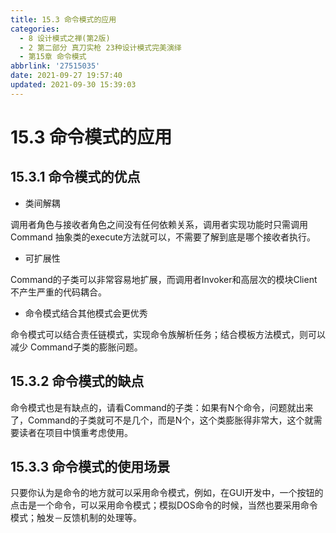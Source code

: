```yaml
---
title: 15.3 命令模式的应用
categories:
  - 8 设计模式之禅(第2版)
  - 2 第二部分 真刀实枪 23种设计模式完美演绎
  - 第15章 命令模式
abbrlink: '27515035'
date: 2021-09-27 19:57:40
updated: 2021-09-30 15:39:03
---
```

# 15.3 命令模式的应用
## 15.3.1 命令模式的优点
- 类间解耦

调用者角色与接收者角色之间没有任何依赖关系，调用者实现功能时只需调用Command 抽象类的execute方法就可以，不需要了解到底是哪个接收者执行。
- 可扩展性

Command的子类可以非常容易地扩展，而调用者Invoker和高层次的模块Client不产生严重的代码耦合。

- 命令模式结合其他模式会更优秀

命令模式可以结合责任链模式，实现命令族解析任务；结合模板方法模式，则可以减少 Command子类的膨胀问题。

## 15.3.2 命令模式的缺点
命令模式也是有缺点的，请看Command的子类：如果有N个命令，问题就出来了，Command的子类就可不是几个，而是N个，这个类膨胀得非常大，这个就需要读者在项目中慎重考虑使用。

## 15.3.3 命令模式的使用场景
只要你认为是命令的地方就可以采用命令模式，例如，在GUI开发中，一个按钮的点击是一个命令，可以采用命令模式；模拟DOS命令的时候，当然也要采用命令模式；触发－反馈机制的处理等。

